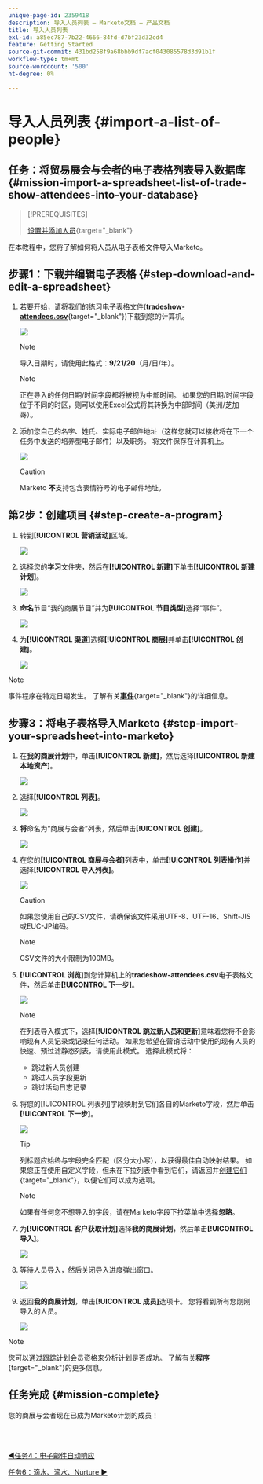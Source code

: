 ```yaml
---
unique-page-id: 2359418
description: 导入人员列表 — Marketo文档 — 产品文档
title: 导入人员列表
exl-id: a85ec787-7b22-4666-84fd-d7bf23d32cd4
feature: Getting Started
source-git-commit: 431bd258f9a68bbb9df7acf043085578d3d91b1f
workflow-type: tm+mt
source-wordcount: '500'
ht-degree: 0%

---
```


# 导入人员列表 {#import-a-list-of-people}

## 任务：将贸易展会与会者的电子表格列表导入数据库 {#mission-import-a-spreadsheet-list-of-trade-show-attendees-into-your-database}

>[!PREREQUISITES]
>
>[设置并添加人员](/help/marketo/getting-started/quick-wins/get-set-up-and-add-a-person.md){target="_blank"}

在本教程中，您将了解如何将人员从电子表格文件导入Marketo。

## 步骤1：下载并编辑电子表格 {#step-download-and-edit-a-spreadsheet}

1. 若要开始，请将我们的练习电子表格文件([**tradeshow-attendees.csv**](/help/marketo/getting-started/assets/tradeshow-attendees.csv){target="_blank"})下载到您的计算机。

   ![](assets/import-a-list-of-people-1.png)

   >[!NOTE]
   >
   >导入日期时，请使用此格式：**9/21/20**（月/日/年）。

   >[!NOTE]
   >
   >正在导入的任何日期/时间字段都将被视为中部时间。 如果您的日期/时间字段位于不同的时区，则可以使用Excel公式将其转换为中部时间（美洲/芝加哥）。

1. 添加您自己的名字、姓氏、实际电子邮件地址（这样您就可以接收将在下一个任务中发送的培养型电子邮件）以及职务。 将文件保存在计算机上。

   ![](assets/import-a-list-of-people-2.png)

   >[!CAUTION]
   >
   >Marketo **不**&#x200B;支持包含表情符号的电子邮件地址。

## 第2步：创建项目 {#step-create-a-program}

1. 转到&#x200B;**[!UICONTROL 营销活动]**&#x200B;区域。

   ![](assets/import-a-list-of-people-3.png)

1. 选择您的&#x200B;**学习**&#x200B;文件夹，然后在&#x200B;**[!UICONTROL 新建]**&#x200B;下单击&#x200B;**[!UICONTROL 新建计划]**。

   ![](assets/import-a-list-of-people-4.png)

1. **命名**&#x200B;节目“我的商展节目”并为&#x200B;**[!UICONTROL 节目类型]**&#x200B;选择“事件”。

   ![](assets/import-a-list-of-people-5.png)

1. 为&#x200B;**[!UICONTROL 渠道]**&#x200B;选择&#x200B;**[!UICONTROL 商展]**&#x200B;并单击&#x200B;**[!UICONTROL 创建]**。

   ![](assets/import-a-list-of-people-6.png)

>[!NOTE]
>
>事件程序在特定日期发生。 了解有关&#x200B;[**事件**](/help/marketo/product-docs/demand-generation/events/understanding-events/understanding-event-programs.md){target="_blank"}&#x200B;的详细信息。

## 步骤3：将电子表格导入Marketo {#step-import-your-spreadsheet-into-marketo}

1. 在&#x200B;**我的商展计划**&#x200B;中，单击&#x200B;**[!UICONTROL 新建]**，然后选择&#x200B;**[!UICONTROL 新建本地资产]**。

   ![](assets/import-a-list-of-people-7.png)

1. 选择&#x200B;**[!UICONTROL 列表]**。

   ![](assets/import-a-list-of-people-8.png)

1. **将**&#x200B;命名为“商展与会者”列表，然后单击&#x200B;**[!UICONTROL 创建]**。

   ![](assets/import-a-list-of-people-9.png)

1. 在您的&#x200B;**[!UICONTROL 商展与会者]**&#x200B;列表中，单击&#x200B;**[!UICONTROL 列表操作]**&#x200B;并选择&#x200B;**[!UICONTROL 导入列表]**。

   ![](assets/import-a-list-of-people-10.png)

   >[!CAUTION]
   >
   >如果您使用自己的CSV文件，请确保该文件采用UTF-8、UTF-16、Shift-JIS或EUC-JP编码。

   >[!NOTE]
   >
   >CSV文件的大小限制为100MB。

1. **[!UICONTROL 浏览]**&#x200B;到您计算机上的&#x200B;**tradeshow-attendees.csv**&#x200B;电子表格文件，然后单击&#x200B;**[!UICONTROL 下一步]**。

   ![](assets/import-a-list-of-people-11.png)

   >[!NOTE]
   >
   >在列表导入模式下，选择&#x200B;**[!UICONTROL 跳过新人员和更新]**&#x200B;意味着您将不会影响现有人员记录或记录任何活动。 如果您希望在营销活动中使用的现有人员的快速、预过滤静态列表，请使用此模式。 选择此模式将：
   >
   > * 跳过新人员创建
   > * 跳过人员字段更新
   > * 跳过活动日志记录

1. 将您的[!UICONTROL 列表列]字段映射到它们各自的Marketo字段，然后单击&#x200B;**[!UICONTROL 下一步]**。

   ![](assets/import-a-list-of-people-12.png)

   >[!TIP]
   >
   >列标题应始终与字段完全匹配（区分大小写），以获得最佳自动映射结果。 如果您正在使用自定义字段，但未在下拉列表中看到它们，请返回并[创建它们](/help/marketo/product-docs/administration/field-management/create-a-custom-field-in-marketo.md){target="_blank"}，以便它们可以成为选项。

   >[!NOTE]
   >
   >如果有任何您不想导入的字段，请在Marketo字段下拉菜单中选择&#x200B;**忽略**。

1. 为&#x200B;**[!UICONTROL 客户获取计划]**&#x200B;选择&#x200B;**我的商展计划**，然后单击&#x200B;**[!UICONTROL 导入]**。

   ![](assets/import-a-list-of-people-13.png)

1. 等待人员导入，然后关闭导入进度弹出窗口。

   ![](assets/import-a-list-of-people-14.png)

1. 返回&#x200B;**我的商展计划**，单击&#x200B;**[!UICONTROL 成员]**&#x200B;选项卡。 您将看到所有您刚刚导入的人员。

   ![](assets/import-a-list-of-people-15.png)

>[!NOTE]
>
>您可以通过跟踪计划会员资格来分析计划是否成功。 了解有关&#x200B;[**程序**](/help/marketo/product-docs/core-marketo-concepts/programs/creating-programs/understanding-programs.md){target="_blank"}&#x200B;的更多信息。

## 任务完成 {#mission-complete}

您的商展与会者现在已成为Marketo计划的成员！

<br> 

[◄任务4：电子邮件自动响应](/help/marketo/getting-started/quick-wins/email-auto-response.md)

[任务6：滴水、滴水、Nurture ►](/help/marketo/getting-started/quick-wins/drip-drip-nurture.md)
